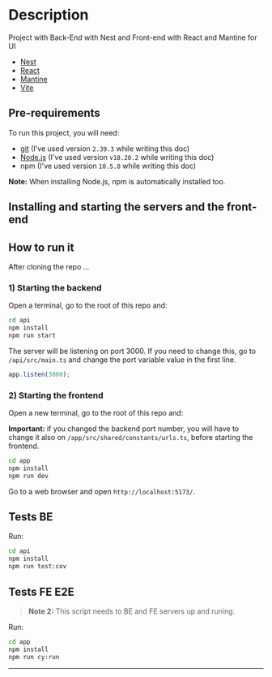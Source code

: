 # Description

Project with Back-End with Nest and Front-end with React and Mantine for UI
<!-- , running Cypress tests on GitHub Actions. -->
- [Nest](https://docs.nestjs.com/)
- [React](https://react.dev/)
- [Mantine](https://mantine.dev/)
- [Vite](https://vitejs.dev/)

## Pre-requirements

To run this project, you will need:

- [git](https://git-scm.com/downloads) (I've used version `2.39.3` while writing this doc)
- [Node.js](https://nodejs.org/en/) (I've used version `v18.20.2` while writing this doc)
- npm (I've used version `10.5.0` while writing this doc)

**Note:** When installing Node.js, npm is automatically installed too.

## Installing and starting the servers and the front-end

## How to run it

After cloning the repo ...

### 1) Starting the backend

Open a terminal, go to the root of this repo and:

```sh
cd api
npm install
npm run start
```

The server will be listening on port 3000. If you need to change this, go to `/api/src/main.ts`
and change the port variable value in the first line.

```ts
app.listen(3000);
```

### 2) Starting the frontend

Open a new terminal, go to the root of this repo and:

**Important:** if you changed the backend port number, you will have to change it also on 
`/app/src/shared/constants/urls.ts`, before starting the frontend.

```sh
cd app
npm install
npm run dev
```

Go to a web browser and open `http://localhost:5173/`.

## Tests BE

Run:

```sh
cd api
npm install
npm run test:cov
```

## Tests FE E2E

> **Note 2:** This script needs to BE and FE servers up and runing.

Run:

```sh
cd app
npm install
npm run cy:run
```
___